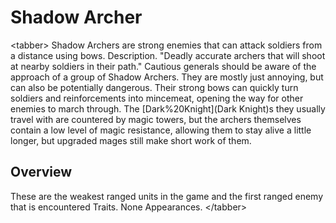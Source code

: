 # Shadow Archer

&lt;tabber&gt;
Shadow Archers are strong enemies that can attack soldiers from a distance using bows.
Description.
"Deadly accurate archers that will shoot at nearby soldiers in their path."
Cautious generals should be aware of the approach of a group of Shadow Archers. They are mostly just annoying, but can also be potentially dangerous. Their strong bows can quickly turn soldiers and reinforcements into mincemeat, opening the way for other enemies to march through. The [Dark%20Knight](Dark Knight)s they usually travel with are countered by magic towers, but the archers themselves contain a low level of magic resistance, allowing them to stay alive a little longer, but upgraded mages still make short work of them.
## Overview

These are the weakest ranged units in the game and the first ranged enemy that is encountered
Traits.
None
Appearances.
&lt;/tabber&gt;